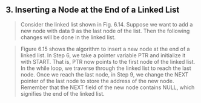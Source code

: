 ## 3. Inserting a Node at the End of a Linked List 


 >  Consider the linked list shown in Fig. 6.14. Suppose we want to add a new node with data 9 as 
the last node of the list. Then the following changes will be done in the linked list.
 

 > Figure 6.15 shows the algorithm to insert a new node at the end of a linked list. 
In Step 6, we take a pointer variable PTR and initialize it with START. That is, PTR now points to 
the first node of the linked list. In the while loop, we traverse through the linked list to reach the 
last node. Once we reach the last node, in Step 9, we change the NEXT pointer of the last node to 
store the address of the new node. Remember that the NEXT field of the new node contains NULL, 
which signifies the end of the linked list.
 
